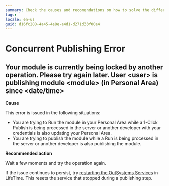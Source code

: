 ```yaml
---
summary: Check the causes and recomendations on how to solve the different Concurrent Publishing TrueChange errors.
tags:
locale: en-us
guid: d16fc208-4a45-4e8e-a4d1-d271d33f00a4
---
```


# Concurrent Publishing Error

## Your module is currently being locked by another operation. Please try again later. User &lt;user> is publishing module &lt;module> (in Personal Area) since &lt;date/time>

**Cause**

This error is issued in the following situations:

* You are trying to Run the module in your Personal Area while a 1-Click Publish is being processed in the server or another developer with your credentials is also updating your Personal Area.
* You are trying to publish the module while a Run is being processed in the server or another developer is also publishing the module.

**Recommended action**

Wait a few moments and try the operation again.
    
If the issue continues to persist, try [restarting the OutSystems Services](https://success.outsystems.com/Support/Enterprise_Customers/Maintenance_and_Operations/Restart_Services_on_OutSystems_PaaS) in LifeTime. This resets the service that stopped during a publishing step.

